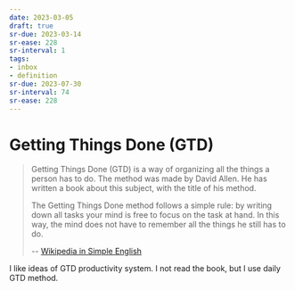 ```yaml
---
date: 2023-03-05
draft: true
sr-due: 2023-03-14
sr-ease: 228
sr-interval: 1
tags:
- inbox
- definition
sr-due: 2023-07-30
sr-interval: 74
sr-ease: 228
---
```


# Getting Things Done (GTD)

> Getting Things Done (GTD) is a way of organizing all the things a person has
> to do. The method was made by David Allen. He has written a book about this
> subject, with the title of his method.
>
> The Getting Things Done method follows a simple rule: by writing down all
> tasks your mind is free to focus on the task at hand. In this way, the mind
> does not have to remember all the things he still has to do.
>
> -- [Wikipedia in Simple English](https://simple.wikipedia.org/wiki/Getting_Things_Done)

I like ideas of GTD productivity system. I not read the book, but I use daily
GTD method.
